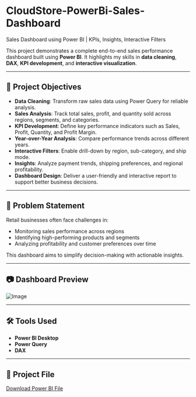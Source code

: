 # CloudStore-PowerBi-Sales-Dashboard

Sales Dashboard using Power BI | KPIs, Insights, Interactive Filters

This project demonstrates a complete end-to-end sales performance dashboard built using **Power BI**. It highlights my skills in **data cleaning**, **DAX**, **KPI development**, and **interactive visualization**.

---

## 🎯 Project Objectives

- **Data Cleaning**: Transform raw sales data using Power Query for reliable analysis.
- **Sales Analysis**: Track total sales, profit, and quantity sold across regions, segments, and categories.
- **KPI Development**: Define key performance indicators such as Sales, Profit, Quantity, and Profit Margin.
- **Year-over-Year Analysis**: Compare performance trends across different years.
- **Interactive Filters**: Enable drill-down by region, sub-category, and ship mode.
- **Insights**: Analyze payment trends, shipping preferences, and regional profitability.
- **Dashboard Design**: Deliver a user-friendly and interactive report to support better business decisions.

---

## 🧩 Problem Statement

Retail businesses often face challenges in:
- Monitoring sales performance across regions
- Identifying high-performing products and segments
- Analyzing profitability and customer preferences over time

This dashboard aims to simplify decision-making with actionable insights.

---

## 📷 Dashboard Preview

![Image](https://github.com/user-attachments/assets/bee59446-c3ff-402d-87ba-be2cc3e197cf)

---

## 🛠 Tools Used

- **Power BI Desktop**
- **Power Query**
- **DAX**

---

## 📂 Project File

[Download Power BI File](./CloudStore_Sales_Dashboard.pbix)

